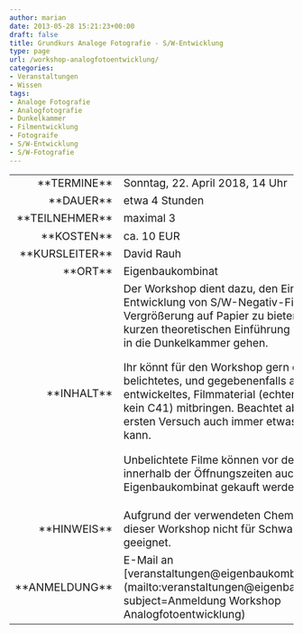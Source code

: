 ```yaml
---
author: marian
date: 2013-05-28 15:21:23+00:00
draft: false
title: Grundkurs Analoge Fotografie - S/W-Entwicklung
type: page
url: /workshop-analogfotoentwicklung/
categories:
- Veranstaltungen
- Wissen
tags:
- Analoge Fotografie
- Analogfotografie
- Dunkelkammer
- Filmentwicklung
- Fotograife
- S/W-Entwicklung
- S/W-Fotografie
---
```



<table >
<tbody style="font-size: 1.2em;" >
<tr >

<td style="width: 20%; text-align: right;" >**TERMINE**
</td>

<td style="text-align: left;" > 
Sonntag, 22. April 2018, 14 Uhr
</td>
</tr>
<tr >

<td style="width: 20%; text-align: right;" >**DAUER**
</td>

<td style="text-align: left;" >etwa 4 Stunden
</td>
</tr>
<tr >

<td style="width: 20%; text-align: right;" >**TEILNEHMER**
</td>

<td style="text-align: left;" >maximal 3
</td>
</tr>
<tr >

<td style="width: 20%; text-align: right;" >**KOSTEN**
</td>

<td style="text-align: left;" >ca. 10 EUR
</td>
</tr>
<tr >

<td style="width: 20%; text-align: right;" >**KURSLEITER**
</td>

<td style="text-align: left;" >David Rauh
</td>
</tr>
<tr >

<td style="width: 20%; text-align: right;" >**ORT**
</td>

<td style="text-align: left;" >Eigenbaukombinat
</td>
</tr>
<tr >

<td style="width: 20%; text-align: right;" >**INHALT**
</td>

<td style="text-align: left;" >Der Workshop dient dazu, den Einstieg in die Entwicklung von S/W-Negativ-Filmen und die Vergrößerung auf Papier zu bieten. Nach einer kurzen theoretischen Einführung wird es direkt in die Dunkelkammer gehen.

Ihr könnt für den Workshop gern eigenes belichtetes, und gegebenenfalls auch schon entwickeltes, Filmmaterial (echter S/W-Film, kein C41) mitbringen. Beachtet aber, dass beim ersten Versuch auch immer etwas schiefgehen kann.

Unbelichtete Filme können vor dem Workshop innerhalb der Öffnungszeiten auch im Eigenbaukombinat gekauft werden.
</td>
</tr>
<tr >

<td style="width: 20%; text-align: right;" >**HINWEIS**
</td>

<td style="text-align: left;" >Aufgrund der verwendeten Chemikalien ist dieser Workshop nicht für Schwangere geeignet.
</td>
</tr>
<tr >

<td style="width: 20%; text-align: right;" >**ANMELDUNG**
</td>

<td style="text-align: left;" >E-Mail an [veranstaltungen@eigenbaukombinat.de](mailto:veranstaltungen@eigenbaukombinat.de?subject=Anmeldung Workshop Analogfotoentwicklung)
</td>
</tr>
</tbody>
</table>
